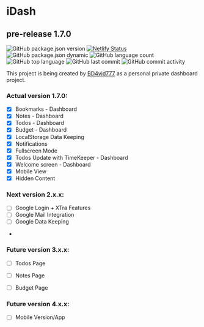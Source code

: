 # iDash
## pre-release 1.7.0

![GitHub package.json version](https://img.shields.io/github/package-json/v/BD4vid777/iDash)
[![Netlify Status](https://api.netlify.com/api/v1/badges/759d8e57-2256-44ba-bee2-d15eb47bd742/deploy-status)](https://app.netlify.com/sites/idash-development-testing/deploys)![GitHub package.json dynamic](https://img.shields.io/github/package-json/keywords/BD4vid777/iDash)
![GitHub language count](https://img.shields.io/github/languages/count/BD4vid777/iDash)
![GitHub top language](https://img.shields.io/github/languages/top/BD4vid777/iDash)
![GitHub last commit](https://img.shields.io/github/last-commit/bd4vid777/iDash)
![GitHub commit activity](https://img.shields.io/github/commit-activity/w/bd4vid777/iDash)



This project is being created by [BD4vid777](https://github.com/BD4vid777) as a personal private dashboard project.

### Actual version 1.7.0:
- [x] Bookmarks - Dashboard
- [x] Notes - Dashboard
- [x] Todos - Dashboard
- [x] Budget - Dashboard
- [x] LocalStorage Data Keeping
- [x] Notifications
- [x] Fullscreen Mode
- [x] Todos Update with TimeKeeper - Dashboard
- [x] Welcome screen - Dashboard
- [x] Mobile View
- [x] Hidden Content

### Next version 2.x.x:
- [ ] Google Login + XTra Features
- [ ] Google Mail Integration
- [ ] Google Data Keeping
- 
### Future version 3.x.x:
- [ ] Todos Page
- [ ] Notes Page
- [ ] Budget Page



### Future version 4.x.x:
- [ ] Mobile Version/App
